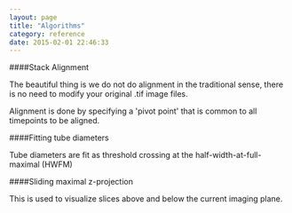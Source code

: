 ```yaml
---
layout: page
title: "Algorithms"
category: reference
date: 2015-02-01 22:46:33
---
```


####Stack Alignment

The beautiful thing is we do not do alignment in the traditional sense, there is no need to modify your original .tif image files.  

Alignment is done by specifying a 'pivot point' that is common to all timepoints to be aligned.  

####Fitting tube diameters

Tube diameters are fit as threshold crossing at the half-width-at-full-maximal (HWFM)

####Sliding maximal z-projection

This is used to visualize slices above and below the current imaging plane.
